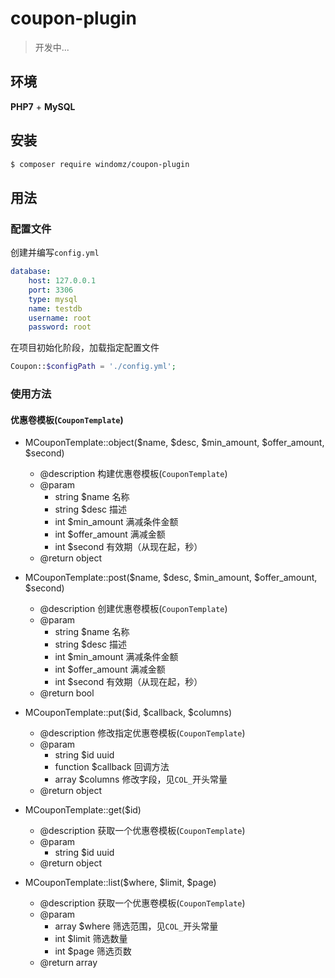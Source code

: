 # coupon-plugin

> 开发中...

## 环境

**PHP7** + **MySQL**

## 安装

```bash
$ composer require windomz/coupon-plugin
```

## 用法

### 配置文件

创建并编写`config.yml`
```yaml
database:
    host: 127.0.0.1
    port: 3306
    type: mysql
    name: testdb
    username: root
    password: root
```

在项目初始化阶段，加载指定配置文件
```php
Coupon::$configPath = './config.yml';
```

### 使用方法

#### 优惠卷模板(`CouponTemplate`)

- MCouponTemplate::object($name, $desc, $min_amount, $offer_amount, $second)
  - @description 构建优惠卷模板(`CouponTemplate`)
  - @param
    - string $name 名称
    - string $desc 描述
    - int $min_amount 满减条件金额
    - int $offer_amount 满减金额
    - int $second 有效期（从现在起，秒）
  - @return object

- MCouponTemplate::post($name, $desc, $min_amount, $offer_amount, $second)
  - @description 创建优惠卷模板(`CouponTemplate`)
  - @param
    - string $name 名称
    - string $desc 描述
    - int $min_amount 满减条件金额
    - int $offer_amount 满减金额
    - int $second 有效期（从现在起，秒）
  - @return bool

- MCouponTemplate::put($id, $callback, $columns)
  - @description 修改指定优惠卷模板(`CouponTemplate`)
  - @param
    - string $id uuid
    - function $callback 回调方法
    - array $columns 修改字段，见`COL_`开头常量
  - @return object

- MCouponTemplate::get($id)
  - @description 获取一个优惠卷模板(`CouponTemplate`)
  - @param
    - string $id uuid
  - @return object

- MCouponTemplate::list($where, $limit, $page)
  - @description 获取一个优惠卷模板(`CouponTemplate`)
  - @param
    - array $where 筛选范围，见`COL_`开头常量
    - int $limit 筛选数量
    - int $page 筛选页数
  - @return array
